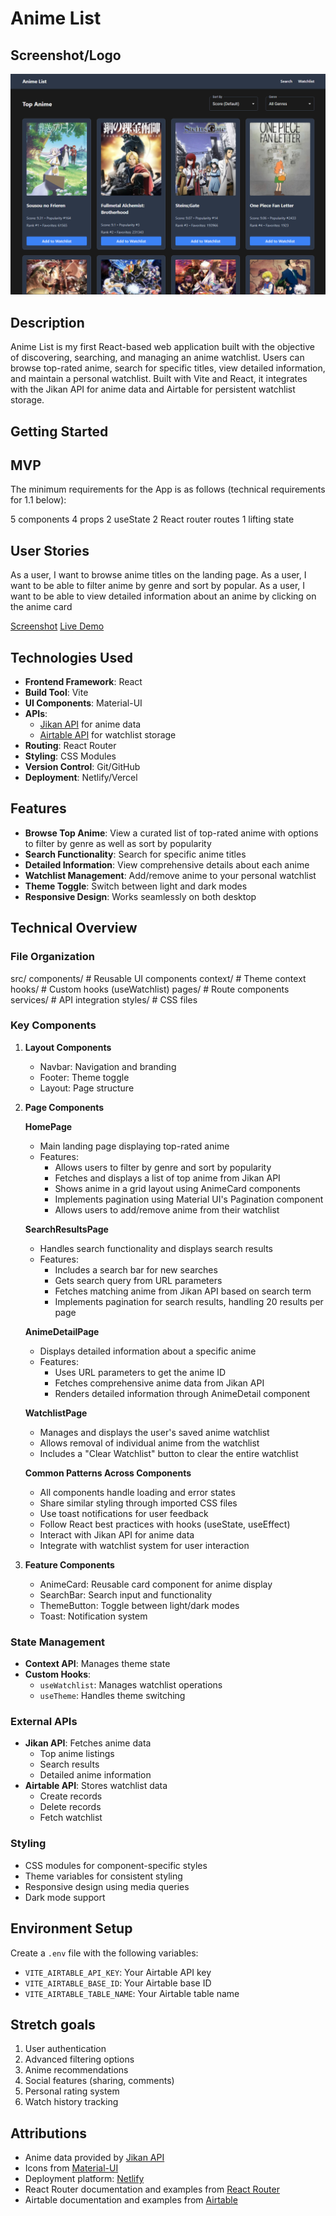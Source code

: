 # Anime List

## Screenshot/Logo

![Anime List App Screenshot](screenshot.png)

## Description

Anime List is my first React-based web application built with the objective of discovering, searching, and managing an anime watchlist. Users can browse top-rated anime, search for specific titles, view detailed information, and maintain a personal watchlist. Built with Vite and React, it integrates with the Jikan API for anime data and Airtable for persistent watchlist storage.

## Getting Started

## MVP

The minimum requirements for the App is as follows (technical requirements for 1.1 below):

5 components
4 props
2 useState
2 React router routes
1 lifting state

## User Stories

As a user, I want to browse anime titles on the landing page.
As a user, I want to be able to filter anime by genre and sort by popular.
As a user, I want to be able to view detailed information about an anime by clicking on the anime card

[Screenshot](screenshot.png)
[Live Demo](https://anime-list-987.netlify.app/)

## Technologies Used

- **Frontend Framework**: React
- **Build Tool**: Vite
- **UI Components**: Material-UI
- **APIs**:
  - [Jikan API](https://docs.api.jikan.moe/) for anime data
  - [Airtable API](https://airtable.com/api) for watchlist storage
- **Routing**: React Router
- **Styling**: CSS Modules
- **Version Control**: Git/GitHub
- **Deployment**: Netlify/Vercel

## Features

- **Browse Top Anime**: View a curated list of top-rated anime with options to filter by genre as well as sort by popularity
- **Search Functionality**: Search for specific anime titles
- **Detailed Information**: View comprehensive details about each anime
- **Watchlist Management**: Add/remove anime to your personal watchlist
- **Theme Toggle**: Switch between light and dark modes
- **Responsive Design**: Works seamlessly on both desktop

## Technical Overview

### File Organization

src/
components/ # Reusable UI components
context/ # Theme context
hooks/ # Custom hooks (useWatchlist)
pages/ # Route components
services/ # API integration
styles/ # CSS files

### Key Components

1. **Layout Components**

   - Navbar: Navigation and branding
   - Footer: Theme toggle
   - Layout: Page structure

2. **Page Components**

   **HomePage**

   - Main landing page displaying top-rated anime
   - Features:
     - Allows users to filter by genre and sort by popularity
     - Fetches and displays a list of top anime from Jikan API
     - Shows anime in a grid layout using AnimeCard components
     - Implements pagination using Material UI's Pagination component
     - Allows users to add/remove anime from their watchlist

   **SearchResultsPage**

   - Handles search functionality and displays search results
   - Features:
     - Includes a search bar for new searches
     - Gets search query from URL parameters
     - Fetches matching anime from Jikan API based on search term
     - Implements pagination for search results, handling 20 results per page

   **AnimeDetailPage**

   - Displays detailed information about a specific anime
   - Features:
     - Uses URL parameters to get the anime ID
     - Fetches comprehensive anime data from Jikan API
     - Renders detailed information through AnimeDetail component

   **WatchlistPage**

   - Manages and displays the user's saved anime watchlist
   - Allows removal of individual anime from the watchlist
   - Includes a "Clear Watchlist" button to clear the entire watchlist

   **Common Patterns Across Components**

   - All components handle loading and error states
   - Share similar styling through imported CSS files
   - Use toast notifications for user feedback
   - Follow React best practices with hooks (useState, useEffect)
   - Interact with Jikan API for anime data
   - Integrate with watchlist system for user interaction

3. **Feature Components**
   - AnimeCard: Reusable card component for anime display
   - SearchBar: Search input and functionality
   - ThemeButton: Toggle between light/dark modes
   - Toast: Notification system

### State Management

- **Context API**: Manages theme state
- **Custom Hooks**:
  - `useWatchlist`: Manages watchlist operations
  - `useTheme`: Handles theme switching

### External APIs

- **Jikan API**: Fetches anime data
  - Top anime listings
  - Search results
  - Detailed anime information
- **Airtable API**: Stores watchlist data
  - Create records
  - Delete records
  - Fetch watchlist

### Styling

- CSS modules for component-specific styles
- Theme variables for consistent styling
- Responsive design using media queries
- Dark mode support

## Environment Setup

Create a `.env` file with the following variables:

- `VITE_AIRTABLE_API_KEY`: Your Airtable API key
- `VITE_AIRTABLE_BASE_ID`: Your Airtable base ID
- `VITE_AIRTABLE_TABLE_NAME`: Your Airtable table name

## Stretch goals

1. User authentication
2. Advanced filtering options
3. Anime recommendations
4. Social features (sharing, comments)
5. Personal rating system
6. Watch history tracking

## Attributions

- Anime data provided by [Jikan API](https://jikan.moe/)
- Icons from [Material-UI](https://mui.com/)
- Deployment platform: [Netlify](https://www.netlify.com/)
- React Router documentation and examples from [React Router](https://reactrouter.com/)
- Airtable documentation and examples from [Airtable](https://airtable.com/api)
